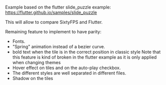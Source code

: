 
Example based on the flutter slide_puzzle example:
https://flutter.github.io/samples/slide_puzzle

This will allow to compare SixtyFPS and Flutter.

Remaining feature to implement to have parity:
 * Fonts.
 * "Spring" animation instead of a bezier curve.
 * bold text when the tile is in the correct position in classic style
   Note that this feature is kind of broken in the flutter example as it is only applied
   when changing themes
 * Hover effect on tiles and on the auto-play checkbox.
 * The different styles are well separated in different files.
 * Shadow on the tiles

